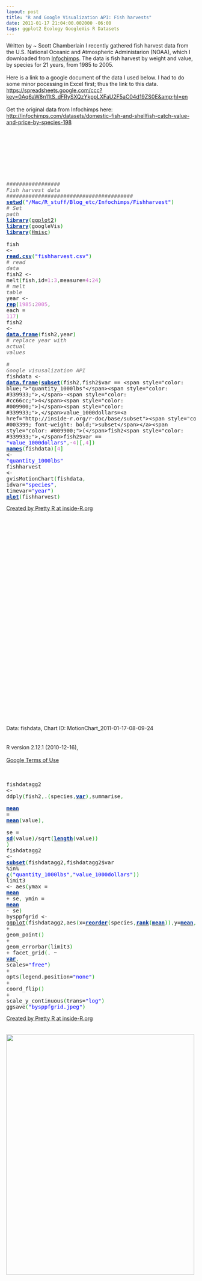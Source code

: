 ```yaml
--- 
layout: post
title: "R and Google Visualization API: Fish harvests"
date: 2011-01-17 21:04:00.002000 -06:00
tags: ggplot2 Ecology GoogleVis R Datasets
---
```


Written by ~ Scott Chamberlain
I recently gathered fish harvest data from the U.S. National Oceanic and Atmospheric Administarion (NOAA), which I downloaded from <a href="http://infochimps.com/">Infochimps</a>. The data is fish harvest by weight and value, by species for 21 years, from 1985 to 2005.<br /><br />Here is a link to a google document of the data I used below. I had to do some minor pocessing in Excel first; thus the link to this data.<br />https://spreadsheets.google.com/ccc?key=0Aq6aW8n11tS_dFRySXQzYkppLXFaU2F5aC04d19ZS0E&amp;hl=en<br /><br />Get the original data from Infochimps here:<br />http://infochimps.com/datasets/domestic-fish-and-shellfish-catch-value-and-price-by-species-198<br /><div style="overflow: auto;"><div class="geshifilter"><pre class="r geshifilter-R" style="font-family: monospace;"><span class="Apple-style-span" style="color: #666666;"><i><br /></i></span></pre><pre class="r geshifilter-R" style="font-family: monospace;"><span class="Apple-style-span" style="color: #666666;"><i><br /></i></span></pre><pre class="r geshifilter-R" style="font-family: monospace;"><span class="Apple-style-span" style="color: #666666;"><i><br /></i></span></pre><pre class="r geshifilter-R" style="font-family: monospace;"><span style="color: #666666; font-style: italic;"><br /></span></pre><pre class="r geshifilter-R" style="font-family: monospace;"><span style="color: #666666; font-style: italic;">################# Fish harvest data ########################################</span><br /><a href="http://inside-r.org/r-doc/base/setwd"><span style="color: #003399; font-weight: bold;">setwd</span></a><span style="color: #009900;">(</span><span style="color: blue;">"/Mac/R_stuff/Blog_etc/Infochimps/Fishharvest"</span><span style="color: #009900;">)</span> <span style="color: #666666; font-style: italic;"># Set path</span><br /><a href="http://inside-r.org/r-doc/base/library"><span style="color: #003399; font-weight: bold;">library</span></a><span style="color: #009900;">(</span><a href="http://www.blogger.com/packages/ggplot2">ggplot2</a><span style="color: #009900;">)</span><br /><a href="http://inside-r.org/r-doc/base/library"><span style="color: #003399; font-weight: bold;">library</span></a><span style="color: #009900;">(</span>googleVis<span style="color: #009900;">)</span><br /><a href="http://inside-r.org/r-doc/base/library"><span style="color: #003399; font-weight: bold;">library</span></a><span style="color: #009900;">(</span><a href="http://www.blogger.com/packages/Hmisc">Hmisc</a><span style="color: #009900;">)</span><br />&nbsp;<br />fish &lt;- <a href="http://inside-r.org/r-doc/utils/read.csv"><span style="color: #003399; font-weight: bold;">read.csv</span></a><span style="color: #009900;">(</span><span style="color: blue;">"fishharvest.csv"</span><span style="color: #009900;">)</span> <span style="color: #666666; font-style: italic;"># read data</span><br />fish2 &lt;- melt<span style="color: #009900;">(</span>fish<span style="color: #339933;">,</span>id=<span style="color: #cc66cc;">1</span>:<span style="color: #cc66cc;">3</span><span style="color: #339933;">,</span>measure=<span style="color: #cc66cc;">4</span>:<span style="color: #cc66cc;">24</span><span style="color: #009900;">)</span> <span style="color: #666666; font-style: italic;"># melt table</span><br />year &lt;- <a href="http://inside-r.org/r-doc/base/rep"><span style="color: #003399; font-weight: bold;">rep</span></a><span style="color: #009900;">(</span><span style="color: #cc66cc;">1985</span>:<span style="color: #cc66cc;">2005</span><span style="color: #339933;">,</span> each = <span style="color: #cc66cc;">117</span><span style="color: #009900;">)</span><br />fish2 &lt;- <a href="http://inside-r.org/r-doc/base/data.frame"><span style="color: #003399; font-weight: bold;">data.frame</span></a><span style="color: #009900;">(</span>fish2<span style="color: #339933;">,</span>year<span style="color: #009900;">)</span> <span style="color: #666666; font-style: italic;"># replace year with actual values</span><br />&nbsp;<br /><span style="color: #666666; font-style: italic;"># Google visusalization API</span><br />fishdata &lt;- <a href="http://inside-r.org/r-doc/base/data.frame"><span style="color: #003399; font-weight: bold;">data.frame</span></a><span style="color: #009900;">(</span><a href="http://inside-r.org/r-doc/base/subset"><span style="color: #003399; font-weight: bold;">subset</span></a><span style="color: #009900;">(</span>fish2<span style="color: #339933;">,</span>fish2$var == <span style="color: blue;">"quantity_1000lbs"</span><span style="color: #339933;">,</span>-<span style="color: #cc66cc;">4</span><span style="color: #009900;">)</span><span style="color: #339933;">,</span>value_1000dollars=<a href="http://inside-r.org/r-doc/base/subset"><span style="color: #003399; font-weight: bold;">subset</span></a><span style="color: #009900;">(</span>fish2<span style="color: #339933;">,</span>fish2$var == <span style="color: blue;">"value_1000dollars"</span><span style="color: #339933;">,</span>-<span style="color: #cc66cc;">4</span><span style="color: #009900;">)</span><span style="color: #009900;">[</span><span style="color: #339933;">,</span><span style="color: #cc66cc;">4</span><span style="color: #009900;">]</span><span style="color: #009900;">)</span><br /><a href="http://inside-r.org/r-doc/base/names"><span style="color: #003399; font-weight: bold;">names</span></a><span style="color: #009900;">(</span>fishdata<span style="color: #009900;">)</span><span style="color: #009900;">[</span><span style="color: #cc66cc;">4</span><span style="color: #009900;">]</span> &lt;- <span style="color: blue;">"quantity_1000lbs"</span><br />fishharvest &lt;- gvisMotionChart<span style="color: #009900;">(</span>fishdata<span style="color: #339933;">,</span> idvar=<span style="color: blue;">"species"</span><span style="color: #339933;">,</span> timevar=<span style="color: blue;">"year"</span><span style="color: #009900;">)</span><br /><a href="http://inside-r.org/r-doc/graphics/plot"><span style="color: #003399; font-weight: bold;">plot</span></a><span style="color: #009900;">(</span>fishharvest<span style="color: #009900;">)</span></pre></div></div><a href="http://www.inside-r.org/pretty-r" title="Created by Pretty R at inside-R.org">Created by Pretty R at inside-R.org</a><br /><br /><br /><script src="http://www.google.com/jsapi" type="text/javascript"></script><br /><script type="text/javascript">google.load("visualization", "1", { packages:["motionchart"] });google.setOnLoadCallback(drawChart);function drawChart() {var data = new google.visualization.DataTable();var datajson = [ [ "Anchovies",1985,"fish","quantity_1000lbs", 14566,  2704 ],[ "Bluefish",1985,"fish","quantity_1000lbs", 13743,  2363 ],[ "Butterfish",1985,"fish","quantity_1000lbs", 10338,  3537 ],[ "Cod, Atlantic",1985,"fish","quantity_1000lbs", 82823, 35140 ],[ "Cod, Pacific",1985,"fish","quantity_1000lbs",1.2028e+05, 18556 ],[ "Croaker",1985,"fish","quantity_1000lbs", 11088,  3658 ],[ "Flounders",1985,"fish","quantity_1000lbs",1.9572e+05,1.2912e+05 ],[ "Haddock",1985,"fish","quantity_1000lbs", 14416, 13545 ],[ "Halibut",1985,"fish","quantity_1000lbs", 61032, 38376 ],[ "Herring, sea; Atlantic ",1985,"fish","quantity_1000lbs", 57133,  2968 ],[ "Herring, sea; Pacific",1985,"fish","quantity_1000lbs",1.4207e+05, 47025 ],[ "Jack mackerel",1985,"fish","quantity_1000lbs", 20852,  1770 ],[ "Mackerel, Chub",1985,"fish","quantity_1000lbs", 75453,  6324 ],[ "Menhaden",1985,"fish","quantity_1000lbs",2.7394e+06,1.0068e+05 ],[ "Mullet",1985,"fish","quantity_1000lbs", 21205,  5720 ],[ "Ocean perch, Atlantic",1985,"fish","quantity_1000lbs",  9666,  3179 ],[ "Ocean perch, Pacific",1985,"fish","quantity_1000lbs",  9034,  1757 ],[ "Pollock, Atlantic",1985,"fish","quantity_1000lbs", 43477,  6978 ],[ "Pollock, Alaska",1985,"fish","quantity_1000lbs", 92833,  5409 ],[ "Rockfish",1985,"fish","quantity_1000lbs", 82109, 23107 ],[ "Sablefish",1985,"fish","quantity_1000lbs", 63380, 28692 ],[ "Salmon",1985,"fish","quantity_1000lbs",7.2695e+05,4.398e+05 ],[ "Scup or porgy",1985,"fish","quantity_1000lbs", 15996,  9338 ],[ "Sea trout, gray",1985,"fish","quantity_1000lbs", 16400,  7330 ],[ "Shark, Dogfish",1985,"fish","quantity_1000lbs", 11563,   842 ],[ "Snapper, red",1985,"fish","quantity_1000lbs",  5181, 10661 ],[ "Swordfish",1985,"fish","quantity_1000lbs", 12258, 33191 ],[ "Tuna",1985,"fish","quantity_1000lbs", 83054, 52515 ],[ "Whiting (Atlantic, silver)",1985,"fish","quantity_1000lbs", 44545,  8274 ],[ "Whiting (Pacific, hake)",1985,"fish","quantity_1000lbs", 16316,   792 ],[ "Clams",1985,"shellfish","quantity_1000lbs",1.5055e+05,1.2835e+05 ],[ "Crabs",1985,"shellfish","quantity_1000lbs",3.3763e+05,2.0304e+05 ],[ "Lobsters: American",1985,"shellfish","quantity_1000lbs", 46152,1.149e+05 ],[ "Oysters",1985,"shellfish","quantity_1000lbs", 44173, 70053 ],[ "Scallops, Calico",1985,"shellfish","quantity_1000lbs", 12513,  1281 ],[ "Scallops, sea",1985,"shellfish","quantity_1000lbs", 15829, 74562 ],[ "Shrimp",1985,"shellfish","quantity_1000lbs",3.3369e+05,4.7285e+05 ],[ "Squid, Atlantic",1985,"shellfish","quantity_1000lbs",  7157,  7256 ],[ "Squid, Pacific",1985,"shellfish","quantity_1000lbs", 22276,  4047 ],[ "Anchovies",1986,"fish","quantity_1000lbs", 13436,  2523 ],[ "Bluefish",1986,"fish","quantity_1000lbs", 13968,  2413 ],[ "Butterfish",1986,"fish","quantity_1000lbs",  9880,  6576 ],[ "Cod, Atlantic",1986,"fish","quantity_1000lbs", 61134, 36142 ],[ "Cod, Pacific",1986,"fish","quantity_1000lbs",1.0444e+05, 11337 ],[ "Croaker",1986,"fish","quantity_1000lbs", 12382,  3883 ],[ "Flounders",1986,"fish","quantity_1000lbs",1.6905e+05,1.2459e+05 ],[ "Haddock",1986,"fish","quantity_1000lbs", 10968, 10911 ],[ "Halibut",1986,"fish","quantity_1000lbs", 77691, 82925 ],[ "Herring, sea; Atlantic ",1986,"fish","quantity_1000lbs", 79381,  4314 ],[ "Herring, sea; Pacific",1986,"fish","quantity_1000lbs",1.3076e+05, 44598 ],[ "Jack mackerel",1986,"fish","quantity_1000lbs", 23672,  1775 ],[ "Mackerel, Chub",1986,"fish","quantity_1000lbs", 85444,  6408 ],[ "Menhaden",1986,"fish","quantity_1000lbs",2.3914e+06, 93762 ],[ "Mullet",1986,"fish","quantity_1000lbs", 21646,  6043 ],[ "Ocean perch, Atlantic",1986,"fish","quantity_1000lbs",  6576,  3160 ],[ "Ocean perch, Pacific",1986,"fish","quantity_1000lbs", 15585,  3116 ],[ "Pollock, Atlantic",1986,"fish","quantity_1000lbs", 54469, 14044 ],[ "Pollock, Alaska",1986,"fish","quantity_1000lbs",1.3042e+05,  7167 ],[ "Rockfish",1986,"fish","quantity_1000lbs", 92029, 28265 ],[ "Sablefish",1986,"fish","quantity_1000lbs", 84868, 45879 ],[ "Salmon",1986,"fish","quantity_1000lbs",6.5852e+05,4.9394e+05 ],[ "Scup or porgy",1986,"fish","quantity_1000lbs", 16181,  9476 ],[ "Sea trout, gray",1986,"fish","quantity_1000lbs", 20602,  7086 ],[ "Shark, Dogfish",1986,"fish","quantity_1000lbs", 11114,   964 ],[ "Snapper, red",1986,"fish","quantity_1000lbs",  4489,  9820 ],[ "Swordfish",1986,"fish","quantity_1000lbs",  9671, 30508 ],[ "Tuna",1986,"fish","quantity_1000lbs", 87811, 54575 ],[ "Whiting (Atlantic, silver)",1986,"fish","quantity_1000lbs", 39924,  8312 ],[ "Whiting (Pacific, hake)",1986,"fish","quantity_1000lbs", 25615,  1182 ],[ "Clams",1986,"shellfish","quantity_1000lbs",1.4539e+05,1.3491e+05 ],[ "Crabs",1986,"shellfish","quantity_1000lbs",3.5566e+05,2.7014e+05 ],[ "Lobsters: American",1986,"shellfish","quantity_1000lbs", 46053,1.2056e+05 ],[ "Oysters",1986,"shellfish","quantity_1000lbs", 40544, 78068 ],[ "Scallops, Calico",1986,"shellfish","quantity_1000lbs",  1616,  3087 ],[ "Scallops, sea",1986,"shellfish","quantity_1000lbs", 19992, 97415 ],[ "Shrimp",1986,"shellfish","quantity_1000lbs",4.0018e+05,6.6274e+05 ],[ "Squid, Atlantic",1986,"shellfish","quantity_1000lbs", 33145, 10279 ],[ "Squid, Pacific",1986,"shellfish","quantity_1000lbs", 42262,  4368 ],[ "Anchovies",1987,"fish","quantity_1000lbs", 12857,  2706 ],[ "Bluefish",1987,"fish","quantity_1000lbs", 15226,  3254 ],[ "Butterfish",1987,"fish","quantity_1000lbs", 10315,  6496 ],[ "Cod, Atlantic",1987,"fish","quantity_1000lbs", 59100, 44179 ],[ "Cod, Pacific",1987,"fish","quantity_1000lbs",1.7061e+05, 31443 ],[ "Croaker",1987,"fish","quantity_1000lbs", 11044,  4396 ],[ "Flounders",1987,"fish","quantity_1000lbs",1.9971e+05,1.4508e+05 ],[ "Haddock",1987,"fish","quantity_1000lbs",  6673,  8522 ],[ "Halibut",1987,"fish","quantity_1000lbs", 76107, 88254 ],[ "Herring, sea; Atlantic ",1987,"fish","quantity_1000lbs", 84536,  4368 ],[ "Herring, sea; Pacific",1987,"fish","quantity_1000lbs",1.226e+05, 47916 ],[ "Jack mackerel",1987,"fish","quantity_1000lbs", 26671,  1831 ],[ "Mackerel, Chub",1987,"fish","quantity_1000lbs", 93755,  6433 ],[ "Menhaden",1987,"fish","quantity_1000lbs",2.7123e+06,1.0442e+05 ],[ "Mullet",1987,"fish","quantity_1000lbs", 30125,  8224 ],[ "Ocean perch, Atlantic",1987,"fish","quantity_1000lbs",  4202,  2709 ],[ "Ocean perch, Pacific",1987,"fish","quantity_1000lbs", 19982,  4478 ],[ "Pollock, Atlantic",1987,"fish","quantity_1000lbs", 45645, 17916 ],[ "Pollock, Alaska",1987,"fish","quantity_1000lbs",5.5205e+05, 45849 ],[ "Rockfish",1987,"fish","quantity_1000lbs",1.1788e+05, 38153 ],[ "Sablefish",1987,"fish","quantity_1000lbs",1.027e+05, 58107 ],[ "Salmon",1987,"fish","quantity_1000lbs",5.6202e+05,5.9638e+05 ],[ "Scup or porgy",1987,"fish","quantity_1000lbs", 14295,  9810 ],[ "Sea trout, gray",1987,"fish","quantity_1000lbs", 17927,  7499 ],[ "Shark, Dogfish",1987,"fish","quantity_1000lbs", 14167,  1573 ],[ "Snapper, red",1987,"fish","quantity_1000lbs",  3732,  8661 ],[ "Swordfish",1987,"fish","quantity_1000lbs",  9761, 34974 ],[ "Tuna",1987,"fish","quantity_1000lbs",1.0006e+05, 95803 ],[ "Whiting (Atlantic, silver)",1987,"fish","quantity_1000lbs", 34673, 11584 ],[ "Whiting (Pacific, hake)",1987,"fish","quantity_1000lbs", 38783,  1900 ],[ "Clams",1987,"shellfish","quantity_1000lbs",1.3436e+05,1.3286e+05 ],[ "Crabs",1987,"shellfish","quantity_1000lbs",3.8637e+05,3.2188e+05 ],[ "Lobsters: American",1987,"shellfish","quantity_1000lbs", 45558,1.3355e+05 ],[ "Oysters",1987,"shellfish","quantity_1000lbs", 39807, 92423 ],[ "Scallops, Calico",1987,"shellfish","quantity_1000lbs",  8155,  8889 ],[ "Scallops, sea",1987,"shellfish","quantity_1000lbs", 32038,1.3226e+05 ],[ "Shrimp",1987,"shellfish","quantity_1000lbs",3.6314e+05,5.7808e+05 ],[ "Squid, Atlantic",1987,"shellfish","quantity_1000lbs", 38883, 12493 ],[ "Squid, Pacific",1987,"shellfish","quantity_1000lbs", 43166,  4300 ],[ "Anchovies",1988,"fish","quantity_1000lbs", 12425,  2615 ],[ "Bluefish",1988,"fish","quantity_1000lbs", 16853,  3012 ],[ "Butterfish",1988,"fish","quantity_1000lbs",  5441,  3407 ],[ "Cod, Atlantic",1988,"fish","quantity_1000lbs", 76073, 42941 ],[ "Cod, Pacific",1988,"fish","quantity_1000lbs",2.6720e+05, 38429 ],[ "Croaker",1988,"fish","quantity_1000lbs", 10604,  4596 ],[ "Flounders",1988,"fish","quantity_1000lbs",2.2862e+05,1.4014e+05 ],[ "Haddock",1988,"fish","quantity_1000lbs",  6429,  7030 ],[ "Halibut",1988,"fish","quantity_1000lbs", 81608, 72718 ],[ "Herring, sea; Atlantic ",1988,"fish","quantity_1000lbs", 90397,  5229 ],[ "Herring, sea; Pacific",1988,"fish","quantity_1000lbs",1.3143e+05, 57431 ],[ "Jack mackerel",1988,"fish","quantity_1000lbs", 22546,  1685 ],[ "Mackerel, Chub",1988,"fish","quantity_1000lbs",1.0034e+05,  7498 ],[ "Menhaden",1988,"fish","quantity_1000lbs",2.0861e+06,1.057e+05 ],[ "Mullet",1988,"fish","quantity_1000lbs", 32642, 11218 ],[ "Ocean perch, Atlantic",1988,"fish","quantity_1000lbs",  2350,  1467 ],[ "Ocean perch, Pacific",1988,"fish","quantity_1000lbs", 11919,  2546 ],[ "Pollock, Atlantic",1988,"fish","quantity_1000lbs", 33052, 11071 ],[ "Pollock, Alaska",1988,"fish","quantity_1000lbs",1.2573e+06, 95252 ],[ "Rockfish",1988,"fish","quantity_1000lbs",1.2403e+05, 38663 ],[ "Sablefish",1988,"fish","quantity_1000lbs",1.0751e+05, 91779 ],[ "Salmon",1988,"fish","quantity_1000lbs",6.0615e+05,9.1067e+05 ],[ "Scup or porgy",1988,"fish","quantity_1000lbs", 14358,  9572 ],[ "Sea trout, gray",1988,"fish","quantity_1000lbs", 20533,  7948 ],[ "Shark, Dogfish",1988,"fish","quantity_1000lbs", 10070,   975 ],[ "Snapper, red",1988,"fish","quantity_1000lbs",  4154,  9496 ],[ "Swordfish",1988,"fish","quantity_1000lbs", 12818, 42703 ],[ "Tuna",1988,"fish","quantity_1000lbs",1.1135e+05,1.2099e+05 ],[ "Whiting (Atlantic, silver)",1988,"fish","quantity_1000lbs", 35569,  8621 ],[ "Whiting (Pacific, hake)",1988,"fish","quantity_1000lbs", 15740,  1160 ],[ "Clams",1988,"shellfish","quantity_1000lbs",1.3174e+05,1.3478e+05 ],[ "Crabs",1988,"shellfish","quantity_1000lbs",4.5563e+05,3.8356e+05 ],[ "Lobsters: American",1988,"shellfish","quantity_1000lbs", 48643,1.4524e+05 ],[ "Oysters",1988,"shellfish","quantity_1000lbs", 31892, 78498 ],[ "Scallops, Calico",1988,"shellfish","quantity_1000lbs", 11868, 12462 ],[ "Scallops, sea",1988,"shellfish","quantity_1000lbs", 30557,1.2824e+05 ],[ "Shrimp",1988,"shellfish","quantity_1000lbs",3.3087e+05,5.0603e+05 ],[ "Squid, Atlantic",1988,"shellfish","quantity_1000lbs", 46739, 16220 ],[ "Squid, Pacific",1988,"shellfish","quantity_1000lbs", 80426,  7689 ],[ "Anchovies",1989,"fish","quantity_1000lbs", 13389,  2696 ],[ "Bluefish",1989,"fish","quantity_1000lbs", 10429,  2245 ],[ "Butterfish",1989,"fish","quantity_1000lbs",  7051,  4108 ],[ "Cod, Atlantic",1989,"fish","quantity_1000lbs", 78423, 47772 ],[ "Cod, Pacific",1989,"fish","quantity_1000lbs",3.7214e+05, 55375 ],[ "Croaker",1989,"fish","quantity_1000lbs",  8287,  4114 ],[ "Flounders",1989,"fish","quantity_1000lbs",2.0249e+05,1.1983e+05 ],[ "Haddock",1989,"fish","quantity_1000lbs",  3808,  4538 ],[ "Halibut",1989,"fish","quantity_1000lbs", 75168, 85145 ],[ "Herring, sea; Atlantic ",1989,"fish","quantity_1000lbs", 89657,  5041 ],[ "Herring, sea; Pacific",1989,"fish","quantity_1000lbs",1.1935e+05, 24391 ],[ "Jack mackerel",1989,"fish","quantity_1000lbs", 28422,  1927 ],[ "Mackerel, Chub",1989,"fish","quantity_1000lbs", 88667,  6023 ],[ "Menhaden",1989,"fish","quantity_1000lbs",1.9887e+06, 84462 ],[ "Mullet",1989,"fish","quantity_1000lbs", 31594, 15023 ],[ "Ocean perch, Atlantic",1989,"fish","quantity_1000lbs",  1392,   919 ],[ "Ocean perch, Pacific",1989,"fish","quantity_1000lbs", 22332,  4646 ],[ "Pollock, Atlantic",1989,"fish","quantity_1000lbs", 23249,  9922 ],[ "Pollock, Alaska",1989,"fish","quantity_1000lbs",2.362e+06,1.8692e+05 ],[ "Rockfish",1989,"fish","quantity_1000lbs",1.3362e+05, 42338 ],[ "Sablefish",1989,"fish","quantity_1000lbs", 97590, 73272 ],[ "Salmon",1989,"fish","quantity_1000lbs",7.8587e+05,5.9123e+05 ],[ "Scup or porgy",1989,"fish","quantity_1000lbs",  9582,  7720 ],[ "Sea trout, gray",1989,"fish","quantity_1000lbs", 14187,  7160 ],[ "Shark, Dogfish",1989,"fish","quantity_1000lbs", 12804,  1602 ],[ "Snapper, red",1989,"fish","quantity_1000lbs",  3959, 10329 ],[ "Swordfish",1989,"fish","quantity_1000lbs", 11768, 38321 ],[ "Tuna",1989,"fish","quantity_1000lbs", 89413,1.0354e+05 ],[ "Whiting (Atlantic, silver)",1989,"fish","quantity_1000lbs", 39353,  9403 ],[ "Whiting (Pacific, hake)",1989,"fish","quantity_1000lbs", 16564,  1094 ],[ "Clams",1989,"shellfish","quantity_1000lbs",1.3817e+05,1.3494e+05 ],[ "Crabs",1989,"shellfish","quantity_1000lbs",4.5838e+05,4.144e+05 ],[ "Lobsters: American",1989,"shellfish","quantity_1000lbs", 52926,1.4912e+05 ],[ "Oysters",1989,"shellfish","quantity_1000lbs", 29926, 83585 ],[ "Scallops, Calico",1989,"shellfish","quantity_1000lbs",  6580,  5928 ],[ "Scallops, sea",1989,"shellfish","quantity_1000lbs", 33757,1.3259e+05 ],[ "Shrimp",1989,"shellfish","quantity_1000lbs",3.5151e+05,4.6757e+05 ],[ "Squid, Atlantic",1989,"shellfish","quantity_1000lbs", 66829, 25592 ],[ "Squid, Pacific",1989,"shellfish","quantity_1000lbs", 60509,  5509 ],[ "Anchovies",1990,"fish","quantity_1000lbs", 13189,  2723 ],[ "Bluefish",1990,"fish","quantity_1000lbs", 13802,  3239 ],[ "Butterfish",1990,"fish","quantity_1000lbs",  6532,  3334 ],[ "Cod, Atlantic",1990,"fish","quantity_1000lbs", 95881, 61329 ],[ "Cod, Pacific",1990,"fish","quantity_1000lbs",5.264e+05, 91384 ],[ "Croaker",1990,"fish","quantity_1000lbs",  6720,  3390 ],[ "Flounders",1990,"fish","quantity_1000lbs",2.5452e+05,1.1292e+05 ],[ "Haddock",1990,"fish","quantity_1000lbs",  5440,  5967 ],[ "Halibut",1990,"fish","quantity_1000lbs", 70454, 96700 ],[ "Herring, sea; Atlantic ",1990,"fish","quantity_1000lbs",1.131e+05,  5746 ],[ "Herring, sea; Pacific",1990,"fish","quantity_1000lbs",1.0812e+05, 32178 ],[ "Jack mackerel",1990,"fish","quantity_1000lbs",  8959,   535 ],[ "Mackerel, Chub",1990,"fish","quantity_1000lbs", 83721,  5081 ],[ "Menhaden",1990,"fish","quantity_1000lbs",1.9622e+06, 93896 ],[ "Mullet",1990,"fish","quantity_1000lbs", 28554, 12738 ],[ "Ocean perch, Atlantic",1990,"fish","quantity_1000lbs",  1322,   703 ],[ "Ocean perch, Pacific",1990,"fish","quantity_1000lbs", 60972,  8494 ],[ "Pollock, Atlantic",1990,"fish","quantity_1000lbs", 21042, 10516 ],[ "Pollock, Alaska",1990,"fish","quantity_1000lbs",3.108e+06,2.6834e+05 ],[ "Rockfish",1990,"fish","quantity_1000lbs",1.3154e+05, 38504 ],[ "Sablefish",1990,"fish","quantity_1000lbs", 89802, 58865 ],[ "Salmon",1990,"fish","quantity_1000lbs",7.3315e+05,6.1237e+05 ],[ "Scup or porgy",1990,"fish","quantity_1000lbs", 11452,  8677 ],[ "Sea trout, gray",1990,"fish","quantity_1000lbs",  9880,  5777 ],[ "Shark, Dogfish",1990,"fish","quantity_1000lbs", 35793,  3801 ],[ "Snapper, red",1990,"fish","quantity_1000lbs",  3101,  8411 ],[ "Swordfish",1990,"fish","quantity_1000lbs", 13797, 40851 ],[ "Tuna",1990,"fish","quantity_1000lbs", 62393,1.0504e+05 ],[ "Whiting (Atlantic, silver)",1990,"fish","quantity_1000lbs", 44500, 11281 ],[ "Whiting (Pacific, hake)",1990,"fish","quantity_1000lbs", 21232,  1229 ],[ "Clams",1990,"shellfish","quantity_1000lbs",1.392e+05,1.3019e+05 ],[ "Crabs",1990,"shellfish","quantity_1000lbs",4.9942e+05,4.8384e+05 ],[ "Lobsters: American",1990,"shellfish","quantity_1000lbs", 61017,1.5468e+05 ],[ "Oysters",1990,"shellfish","quantity_1000lbs", 29193, 93718 ],[ "Scallops, Calico",1990,"shellfish","quantity_1000lbs",null,null ],[ "Scallops, sea",1990,"shellfish","quantity_1000lbs", 39917,1.537e+05 ],[ "Shrimp",1990,"shellfish","quantity_1000lbs",3.4649e+05,4.9143e+05 ],[ "Squid, Atlantic",1990,"shellfish","quantity_1000lbs", 59809, 21178 ],[ "Squid, Pacific",1990,"shellfish","quantity_1000lbs", 36082,  2636 ],[ "Anchovies",1991,"fish","quantity_1000lbs", 19245,  6813 ],[ "Bluefish",1991,"fish","quantity_1000lbs", 13232,  2731 ],[ "Butterfish",1991,"fish","quantity_1000lbs",  6181,  3171 ],[ "Cod, Atlantic",1991,"fish","quantity_1000lbs", 92636, 74093 ],[ "Cod, Pacific",1991,"fish","quantity_1000lbs",5.5372e+05,1.2293e+05 ],[ "Croaker",1991,"fish","quantity_1000lbs",  4761,  2146 ],[ "Flounders",1991,"fish","quantity_1000lbs",4.0496e+05,1.4479e+05 ],[ "Haddock",1991,"fish","quantity_1000lbs",  4053,  4581 ],[ "Halibut",1991,"fish","quantity_1000lbs", 66339, 99532 ],[ "Herring, sea; Atlantic ",1991,"fish","quantity_1000lbs",1.0707e+05,  6339 ],[ "Herring, sea; Pacific",1991,"fish","quantity_1000lbs",1.2314e+05, 30832 ],[ "Jack mackerel",1991,"fish","quantity_1000lbs",  3618, 24433 ],[ "Mackerel, Chub",1991,"fish","quantity_1000lbs", 63336,  4872 ],[ "Menhaden",1991,"fish","quantity_1000lbs",1.9771e+06, 77694 ],[ "Mullet",1991,"fish","quantity_1000lbs", 12717, 10569 ],[ "Ocean perch, Atlantic",1991,"fish","quantity_1000lbs",  1176,   543 ],[ "Ocean perch, Pacific",1991,"fish","quantity_1000lbs", 29994,  6445 ],[ "Pollock, Atlantic",1991,"fish","quantity_1000lbs", 17344,  9901 ],[ "Pollock, Alaska",1991,"fish","quantity_1000lbs",2.8553e+06,2.4155e+05 ],[ "Rockfish",1991,"fish","quantity_1000lbs", 97466,1.0993e+05 ],[ "Sablefish",1991,"fish","quantity_1000lbs", 83610, 78166 ],[ "Salmon",1991,"fish","quantity_1000lbs",7.8328e+05,3.5972e+05 ],[ "Scup or porgy",1991,"fish","quantity_1000lbs", 16145,  9127 ],[ "Sea trout, gray",1991,"fish","quantity_1000lbs",  8668,  4854 ],[ "Shark, Dogfish",1991,"fish","quantity_1000lbs", 34376,  3444 ],[ "Snapper, red",1991,"fish","quantity_1000lbs",  2358,  5681 ],[ "Swordfish",1991,"fish","quantity_1000lbs", 17963, 50155 ],[ "Tuna",1991,"fish","quantity_1000lbs", 35695, 75053 ],[ "Whiting (Atlantic, silver)",1991,"fish","quantity_1000lbs", 36533, 11219 ],[ "Whiting (Pacific, hake)",1991,"fish","quantity_1000lbs", 55964,  3692 ],[ "Clams",1991,"shellfish","quantity_1000lbs",1.3424e+05,1.2527e+05 ],[ "Crabs",1991,"shellfish","quantity_1000lbs",6.4999e+05,4.1484e+05 ],[ "Lobsters: American",1991,"shellfish","quantity_1000lbs", 63337,1.6503e+05 ],[ "Oysters",1991,"shellfish","quantity_1000lbs", 31859, 97996 ],[ "Scallops, Calico",1991,"shellfish","quantity_1000lbs",null,   858 ],[ "Scallops, sea",1991,"shellfish","quantity_1000lbs", 39302,1.5893e+05 ],[ "Shrimp",1991,"shellfish","quantity_1000lbs",3.2009e+05,5.1285e+05 ],[ "Squid, Atlantic",1991,"shellfish","quantity_1000lbs", 70929, 30346 ],[ "Squid, Pacific",1991,"shellfish","quantity_1000lbs", 68640,  5288 ],[ "Anchovies",1992,"fish","quantity_1000lbs", 13679,  5228 ],[ "Bluefish",1992,"fish","quantity_1000lbs", 11595,  2694 ],[ "Butterfish",1992,"fish","quantity_1000lbs",  7608,  3701 ],[ "Cod, Atlantic",1992,"fish","quantity_1000lbs", 61283, 52013 ],[ "Cod, Pacific",1992,"fish","quantity_1000lbs",5.5053e+05,1.3248e+05 ],[ "Croaker",1992,"fish","quantity_1000lbs",  5077,  1893 ],[ "Flounders",1992,"fish","quantity_1000lbs",6.4583e+05,1.4351e+05 ],[ "Haddock",1992,"fish","quantity_1000lbs",  5111,  5582 ],[ "Halibut",1992,"fish","quantity_1000lbs", 68579, 53773 ],[ "Herring, sea; Atlantic ",1992,"fish","quantity_1000lbs",1.2299e+05,  6821 ],[ "Herring, sea; Pacific",1992,"fish","quantity_1000lbs",1.5905e+05, 35907 ],[ "Jack mackerel",1992,"fish","quantity_1000lbs",  2624,   245 ],[ "Mackerel, Chub",1992,"fish","quantity_1000lbs", 41879,  4118 ],[ "Menhaden",1992,"fish","quantity_1000lbs",1.6443e+06, 82973 ],[ "Mullet",1992,"fish","quantity_1000lbs", 22479,  9730 ],[ "Ocean perch, Atlantic",1992,"fish","quantity_1000lbs",  1867,   790 ],[ "Ocean perch, Pacific",1992,"fish","quantity_1000lbs", 45484, 13561 ],[ "Pollock, Atlantic",1992,"fish","quantity_1000lbs", 15843, 10543 ],[ "Pollock, Alaska",1992,"fish","quantity_1000lbs",2.9521e+06,3.2474e+05 ],[ "Rockfish",1992,"fish","quantity_1000lbs",1.2507e+05, 47280 ],[ "Sablefish",1992,"fish","quantity_1000lbs", 75451, 79634 ],[ "Salmon",1992,"fish","quantity_1000lbs",7.1583e+05,5.8285e+05 ],[ "Scup or porgy",1992,"fish","quantity_1000lbs", 14014,  8669 ],[ "Sea trout, gray",1992,"fish","quantity_1000lbs",  7467,  4479 ],[ "Shark, Dogfish",1992,"fish","quantity_1000lbs", 42327,  4675 ],[ "Snapper, red",1992,"fish","quantity_1000lbs",  3471,  7354 ],[ "Swordfish",1992,"fish","quantity_1000lbs", 19713, 60320 ],[ "Tuna",1992,"fish","quantity_1000lbs", 56803, 90822 ],[ "Whiting (Atlantic, silver)",1992,"fish","quantity_1000lbs", 35893, 10990 ],[ "Whiting (Pacific, hake)",1992,"fish","quantity_1000lbs",1.2375e+05,  5866 ],[ "Clams",1992,"shellfish","quantity_1000lbs",1.4245e+05,1.2733e+05 ],[ "Crabs",1992,"shellfish","quantity_1000lbs",6.2432e+05,4.7132e+05 ],[ "Lobsters: American",1992,"shellfish","quantity_1000lbs", 55841,1.6095e+05 ],[ "Oysters",1992,"shellfish","quantity_1000lbs", 36156,1.1454e+05 ],[ "Scallops, Calico",1992,"shellfish","quantity_1000lbs",null,null ],[ "Scallops, sea",1992,"shellfish","quantity_1000lbs", 33528,1.6223e+05 ],[ "Shrimp",1992,"shellfish","quantity_1000lbs",3.3776e+05,4.7995e+05 ],[ "Squid, Atlantic",1992,"shellfish","quantity_1000lbs", 81944, 33925 ],[ "Squid, Pacific",1992,"shellfish","quantity_1000lbs", 30436,  2698 ],[ "Anchovies",1993,"fish","quantity_1000lbs",  9786,  4518 ],[ "Bluefish",1993,"fish","quantity_1000lbs", 10575,  2970 ],[ "Butterfish",1993,"fish","quantity_1000lbs", 10470,  7039 ],[ "Cod, Atlantic",1993,"fish","quantity_1000lbs", 50503, 44956 ],[ "Cod, Pacific",1993,"fish","quantity_1000lbs",4.828e+05,1.1617e+05 ],[ "Croaker",1993,"fish","quantity_1000lbs",  9377,  3758 ],[ "Flounders",1993,"fish","quantity_1000lbs",5.9918e+05,1.356e+05 ],[ "Haddock",1993,"fish","quantity_1000lbs",  1938,  2672 ],[ "Halibut",1993,"fish","quantity_1000lbs", 63053, 62391 ],[ "Herring, sea; Atlantic ",1993,"fish","quantity_1000lbs",1.0964e+05,  6511 ],[ "Herring, sea; Pacific",1993,"fish","quantity_1000lbs",1.0657e+05, 18711 ],[ "Jack mackerel",1993,"fish","quantity_1000lbs",  3925,   232 ],[ "Mackerel, Chub",1993,"fish","quantity_1000lbs", 24051,  1359 ],[ "Menhaden",1993,"fish","quantity_1000lbs",1.9833e+06,1.0326e+05 ],[ "Mullet",1993,"fish","quantity_1000lbs", 31568, 12870 ],[ "Ocean perch, Atlantic",1993,"fish","quantity_1000lbs",  1764,   805 ],[ "Ocean perch, Pacific",1993,"fish","quantity_1000lbs", 45522, 13477 ],[ "Pollock, Atlantic",1993,"fish","quantity_1000lbs", 12500,  8370 ],[ "Pollock, Alaska",1993,"fish","quantity_1000lbs",3.258e+06,3.5838e+05 ],[ "Rockfish",1993,"fish","quantity_1000lbs",1.2066e+05, 45696 ],[ "Sablefish",1993,"fish","quantity_1000lbs", 77467, 83861 ],[ "Salmon",1993,"fish","quantity_1000lbs",8.8813e+05,4.2353e+05 ],[ "Scup or porgy",1993,"fish","quantity_1000lbs", 10301,  6439 ],[ "Sea trout, gray",1993,"fish","quantity_1000lbs",  7032,  4216 ],[ "Shark, Dogfish",1993,"fish","quantity_1000lbs", 50164,  6257 ],[ "Snapper, red",1993,"fish","quantity_1000lbs",  3520,  7608 ],[ "Swordfish",1993,"fish","quantity_1000lbs", 21951, 55544 ],[ "Tuna",1993,"fish","quantity_1000lbs", 55392, 91430 ],[ "Whiting (Atlantic, silver)",1993,"fish","quantity_1000lbs", 35735, 12872 ],[ "Whiting (Pacific, hake)",1993,"fish","quantity_1000lbs",3.1018e+05,  9326 ],[ "Clams",1993,"shellfish","quantity_1000lbs",1.4775e+05,1.3803e+05 ],[ "Crabs",1993,"shellfish","quantity_1000lbs",6.0444e+05,5.1049e+05 ],[ "Lobsters: American",1993,"shellfish","quantity_1000lbs", 56513,1.5175e+05 ],[ "Oysters",1993,"shellfish","quantity_1000lbs", 33575, 86698 ],[ "Scallops, Calico",1993,"shellfish","quantity_1000lbs",null,null ],[ "Scallops, sea",1993,"shellfish","quantity_1000lbs", 18116,1.056e+05 ],[ "Shrimp",1993,"shellfish","quantity_1000lbs",2.9289e+05,4.129e+05 ],[ "Squid, Atlantic",1993,"shellfish","quantity_1000lbs", 90809, 38323 ],[ "Squid, Pacific",1993,"shellfish","quantity_1000lbs", 71550,  8079 ],[ "Anchovies",1994,"fish","quantity_1000lbs",  8334,  1890 ],[ "Bluefish",1994,"fish","quantity_1000lbs",  9825,  2937 ],[ "Butterfish",1994,"fish","quantity_1000lbs", 10215,  4857 ],[ "Cod, Atlantic",1994,"fish","quantity_1000lbs", 38653, 36160 ],[ "Cod, Pacific",1994,"fish","quantity_1000lbs",4.6029e+05, 95836 ],[ "Croaker",1994,"fish","quantity_1000lbs", 11460,  4321 ],[ "Flounders",1994,"fish","quantity_1000lbs",4.2686e+05,1.2658e+05 ],[ "Haddock",1994,"fish","quantity_1000lbs",   724,  1033 ],[ "Halibut",1994,"fish","quantity_1000lbs", 57900, 84898 ],[ "Herring, sea; Atlantic ",1994,"fish","quantity_1000lbs",1.01e+05,  5816 ],[ "Herring, sea; Pacific",1994,"fish","quantity_1000lbs",1.1284e+05, 25587 ],[ "Jack mackerel",1994,"fish","quantity_1000lbs",  6387,   366 ],[ "Mackerel, Chub",1994,"fish","quantity_1000lbs", 22148,  1283 ],[ "Menhaden",1994,"fish","quantity_1000lbs",2.3235e+06,1.2836e+05 ],[ "Mullet",1994,"fish","quantity_1000lbs", 30544, 14943 ],[ "Ocean perch, Atlantic",1994,"fish","quantity_1000lbs",   968,   602 ],[ "Ocean perch, Pacific",1994,"fish","quantity_1000lbs", 30865,  4355 ],[ "Pollock, Atlantic",1994,"fish","quantity_1000lbs",  8238,  6730 ],[ "Pollock, Alaska",1994,"fish","quantity_1000lbs",3.1245e+06,3.7593e+05 ],[ "Rockfish",1994,"fish","quantity_1000lbs", 91705, 44062 ],[ "Sablefish",1994,"fish","quantity_1000lbs", 71339, 84827 ],[ "Salmon",1994,"fish","quantity_1000lbs",9.0109e+05,4.5641e+05 ],[ "Scup or porgy",1994,"fish","quantity_1000lbs", 10297,  7028 ],[ "Sea trout, gray",1994,"fish","quantity_1000lbs",  6101,  3998 ],[ "Shark, Dogfish",1994,"fish","quantity_1000lbs", 46829,  6393 ],[ "Snapper, red",1994,"fish","quantity_1000lbs",  3771,  8718 ],[ "Swordfish",1994,"fish","quantity_1000lbs", 15260, 44728 ],[ "Tuna",1994,"fish","quantity_1000lbs", 71795,1.0866e+05 ],[ "Whiting (Atlantic, silver)",1994,"fish","quantity_1000lbs", 35619, 13828 ],[ "Whiting (Pacific, hake)",1994,"fish","quantity_1000lbs",5.572e+05, 16747 ],[ "Clams",1994,"shellfish","quantity_1000lbs",1.3143e+05,1.2236e+05 ],[ "Crabs",1994,"shellfish","quantity_1000lbs",4.4694e+05,5.3299e+05 ],[ "Lobsters: American",1994,"shellfish","quantity_1000lbs", 66416,1.9618e+05 ],[ "Oysters",1994,"shellfish","quantity_1000lbs", 38086, 93737 ],[ "Scallops, Calico",1994,"shellfish","quantity_1000lbs",  7162,  6944 ],[ "Scallops, sea",1994,"shellfish","quantity_1000lbs", 18228, 91793 ],[ "Shrimp",1994,"shellfish","quantity_1000lbs",2.8226e+06,5.6417e+05 ],[ "Squid, Atlantic",1994,"shellfish","quantity_1000lbs",9.3339e+05, 43409 ],[ "Squid, Pacific",1994,"shellfish","quantity_1000lbs",1.224e+05, 20335 ],[ "Anchovies",1995,"fish","quantity_1000lbs",  6788,  1193 ],[ "Bluefish",1995,"fish","quantity_1000lbs",  8379,  2855 ],[ "Butterfish",1995,"fish","quantity_1000lbs",  6430,  3186 ],[ "Cod, Atlantic",1995,"fish","quantity_1000lbs", 29631, 28184 ],[ "Cod, Pacific",1995,"fish","quantity_1000lbs",5.914e+05,1.0968e+05 ],[ "Croaker",1995,"fish","quantity_1000lbs", 16027,  5855 ],[ "Flounders",1995,"fish","quantity_1000lbs",4.2344e+05,1.5024e+05 ],[ "Haddock",1995,"fish","quantity_1000lbs",   877,  1207 ],[ "Halibut",1995,"fish","quantity_1000lbs", 44796, 66781 ],[ "Herring, sea; Atlantic ",1995,"fish","quantity_1000lbs",1.4718e+05,  8654 ],[ "Herring, sea; Pacific",1995,"fish","quantity_1000lbs",1.1748e+05, 49245 ],[ "Jack mackerel",1995,"fish","quantity_1000lbs",  4132,   279 ],[ "Mackerel, Chub",1995,"fish","quantity_1000lbs", 18974,  1130 ],[ "Menhaden",1995,"fish","quantity_1000lbs",1.847e+06, 99131 ],[ "Mullet",1995,"fish","quantity_1000lbs", 22249, 14725 ],[ "Ocean perch, Atlantic",1995,"fish","quantity_1000lbs",   962,   608 ],[ "Ocean perch, Pacific",1995,"fish","quantity_1000lbs", 34420,  4660 ],[ "Pollock, Atlantic",1995,"fish","quantity_1000lbs",  7152,  6602 ],[ "Pollock, Alaska",1995,"fish","quantity_1000lbs",2.8526e+06,2.5961e+05 ],[ "Rockfish",1995,"fish","quantity_1000lbs", 90119, 41125 ],[ "Sablefish",1995,"fish","quantity_1000lbs", 65904,1.2369e+05 ],[ "Salmon",1995,"fish","quantity_1000lbs",1.0208e+06,4.8611e+05 ],[ "Scup or porgy",1995,"fish","quantity_1000lbs",  7221,  6646 ],[ "Sea trout, gray",1995,"fish","quantity_1000lbs",  6824,  4124 ],[ "Shark, Dogfish",1995,"fish","quantity_1000lbs", 52980,  9516 ],[ "Snapper, red",1995,"fish","quantity_1000lbs",  3645,  8356 ],[ "Swordfish",1995,"fish","quantity_1000lbs", 13043, 37270 ],[ "Tuna",1995,"fish","quantity_1000lbs", 63864,1.0264e+05 ],[ "Whiting (Atlantic, silver)",1995,"fish","quantity_1000lbs", 33548, 14632 ],[ "Whiting (Pacific, hake)",1995,"fish","quantity_1000lbs",3.903e+05, 18002 ],[ "Clams",1995,"shellfish","quantity_1000lbs",1.3422e+05,1.4041e+05 ],[ "Crabs",1995,"shellfish","quantity_1000lbs",3.6364e+05,5.1199e+05 ],[ "Lobsters: American",1995,"shellfish","quantity_1000lbs", 66406,2.1484e+05 ],[ "Oysters",1995,"shellfish","quantity_1000lbs", 40380,1.0157e+05 ],[ "Scallops, Calico",1995,"shellfish","quantity_1000lbs",   957,  1219 ],[ "Scallops, sea",1995,"shellfish","quantity_1000lbs", 18316, 92826 ],[ "Shrimp",1995,"shellfish","quantity_1000lbs",3.0687e+05,5.7003e+05 ],[ "Squid, Atlantic",1995,"shellfish","quantity_1000lbs", 74248, 33269 ],[ "Squid, Pacific",1995,"shellfish","quantity_1000lbs",1.5528e+05, 22660 ],[ "Anchovies",1996,"fish","quantity_1000lbs",  9933,   988 ],[ "Bluefish",1996,"fish","quantity_1000lbs",  9356,  3166 ],[ "Butterfish",1996,"fish","quantity_1000lbs",  9685,  5747 ],[ "Cod, Atlantic",1996,"fish","quantity_1000lbs", 31422, 26634 ],[ "Cod, Pacific",1996,"fish","quantity_1000lbs",6.0531e+05,1.1198e+05 ],[ "Croaker",1996,"fish","quantity_1000lbs", 20483,  7386 ],[ "Flounders",1996,"fish","quantity_1000lbs",4.5953e+05,1.5405e+05 ],[ "Haddock",1996,"fish","quantity_1000lbs",  1257,  1494 ],[ "Halibut",1996,"fish","quantity_1000lbs", 49092, 83468 ],[ "Herring, sea; Atlantic ",1996,"fish","quantity_1000lbs",1.9712e+05, 11194 ],[ "Herring, sea; Pacific",1996,"fish","quantity_1000lbs",1.2043e+05, 69747 ],[ "Jack mackerel",1996,"fish","quantity_1000lbs",  4798,   296 ],[ "Mackerel, Chub",1996,"fish","quantity_1000lbs", 21994,  1336 ],[ "Menhaden",1996,"fish","quantity_1000lbs",1.7555e+06, 94150 ],[ "Mullet",1996,"fish","quantity_1000lbs", 17026, 12518 ],[ "Ocean perch, Atlantic",1996,"fish","quantity_1000lbs",   720,   477 ],[ "Ocean perch, Pacific",1996,"fish","quantity_1000lbs", 46305,  6171 ],[ "Pollock, Atlantic",1996,"fish","quantity_1000lbs",  6529,  4543 ],[ "Pollock, Alaska",1996,"fish","quantity_1000lbs",2.6231e+06,2.3813e+05 ],[ "Rockfish",1996,"fish","quantity_1000lbs", 94760, 39049 ],[ "Sablefish",1996,"fish","quantity_1000lbs", 59949,1.0901e+05 ],[ "Salmon",1996,"fish","quantity_1000lbs",8.7706e+05,3.6873e+05 ],[ "Scup or porgy",1996,"fish","quantity_1000lbs",  6895,  7330 ],[ "Sea trout, gray",1996,"fish","quantity_1000lbs",  7189,  4839 ],[ "Shark, Dogfish",1996,"fish","quantity_1000lbs", 65342, 11804 ],[ "Snapper, red",1996,"fish","quantity_1000lbs",  4422,  9528 ],[ "Swordfish",1996,"fish","quantity_1000lbs", 12879, 36494 ],[ "Tuna",1996,"fish","quantity_1000lbs", 85439,1.1026e+05 ],[ "Whiting (Atlantic, silver)",1996,"fish","quantity_1000lbs", 35400, 13494 ],[ "Whiting (Pacific, hake)",1996,"fish","quantity_1000lbs",4.3054e+05, 17031 ],[ "Clams",1996,"shellfish","quantity_1000lbs",1.2324e+05,1.2778e+05 ],[ "Crabs",1996,"shellfish","quantity_1000lbs",3.918e+05,4.2670e+05 ],[ "Lobsters: American",1996,"shellfish","quantity_1000lbs", 71641,2.418e+05 ],[ "Oysters",1996,"shellfish","quantity_1000lbs", 38007,1.1484e+05 ],[ "Scallops, Calico",1996,"shellfish","quantity_1000lbs",null,null ],[ "Scallops, sea",1996,"shellfish","quantity_1000lbs", 18162,1.0182e+05 ],[ "Shrimp",1996,"shellfish","quantity_1000lbs",3.1688e+05,5.092e+05 ],[ "Squid, Atlantic",1996,"shellfish","quantity_1000lbs", 65248, 28514 ],[ "Squid, Pacific",1996,"shellfish","quantity_1000lbs",1.7478e+05, 31712 ],[ "Anchovies",1997,"fish","quantity_1000lbs", 12738,   827 ],[ "Bluefish",1997,"fish","quantity_1000lbs",  9307,  2849 ],[ "Butterfish",1997,"fish","quantity_1000lbs",  7544,  5112 ],[ "Cod, Atlantic",1997,"fish","quantity_1000lbs", 28619, 24464 ],[ "Cod, Pacific",1997,"fish","quantity_1000lbs",6.6131e+05,1.4243e+05 ],[ "Croaker",1997,"fish","quantity_1000lbs", 27781,  9058 ],[ "Flounders",1997,"fish","quantity_1000lbs",5.6635e+05,1.3077e+05 ],[ "Haddock",1997,"fish","quantity_1000lbs",  3316,  3595 ],[ "Halibut",1997,"fish","quantity_1000lbs", 69864,1.1736e+05 ],[ "Herring, sea; Atlantic ",1997,"fish","quantity_1000lbs",2.1101e+05, 11543 ],[ "Herring, sea; Pacific",1997,"fish","quantity_1000lbs",1.3686e+05, 29341 ],[ "Jack mackerel",1997,"fish","quantity_1000lbs",  2557,   281 ],[ "Mackerel, Chub",1997,"fish","quantity_1000lbs", 40558,  2762 ],[ "Menhaden",1997,"fish","quantity_1000lbs",2.0278e+06,1.1205e+05 ],[ "Mullet",1997,"fish","quantity_1000lbs", 19637, 13419 ],[ "Ocean perch, Atlantic",1997,"fish","quantity_1000lbs",   553,   346 ],[ "Ocean perch, Pacific",1997,"fish","quantity_1000lbs", 43166,  3186 ],[ "Pollock, Atlantic",1997,"fish","quantity_1000lbs",  9372,  5349 ],[ "Pollock, Alaska",1997,"fish","quantity_1000lbs",2.5125e+06,2.4259e+05 ],[ "Rockfish",1997,"fish","quantity_1000lbs",1.1699e+05, 47899 ],[ "Sablefish",1997,"fish","quantity_1000lbs", 52925,1.0878e+05 ],[ "Salmon",1997,"fish","quantity_1000lbs",5.6766e+05,2.7037e+05 ],[ "Scup or porgy",1997,"fish","quantity_1000lbs",  5718,  7449 ],[ "Sea trout, gray",1997,"fish","quantity_1000lbs",  7314,  4136 ],[ "Shark, Dogfish",1997,"fish","quantity_1000lbs", 46345,  7307 ],[ "Snapper, red",1997,"fish","quantity_1000lbs",  5161, 10365 ],[ "Swordfish",1997,"fish","quantity_1000lbs", 13586, 33786 ],[ "Tuna",1997,"fish","quantity_1000lbs", 82855,1.0979e+05 ],[ "Whiting (Atlantic, silver)",1997,"fish","quantity_1000lbs", 34248, 15024 ],[ "Whiting (Pacific, hake)",1997,"fish","quantity_1000lbs",4.996e+05, 27344 ],[ "Clams",1997,"shellfish","quantity_1000lbs",1.1418e+05,1.2969e+05 ],[ "Crabs",1997,"shellfish","quantity_1000lbs",4.2996e+05,4.2955e+05 ],[ "Lobsters: American",1997,"shellfish","quantity_1000lbs", 83921,2.6722e+05 ],[ "Oysters",1997,"shellfish","quantity_1000lbs", 37115, 92243 ],[ "Scallops, Calico",1997,"shellfish","quantity_1000lbs",null,  3601 ],[ "Scallops, sea",1997,"shellfish","quantity_1000lbs", 13789, 90291 ],[ "Shrimp",1997,"shellfish","quantity_1000lbs",2.9026e+05,5.4406e+05 ],[ "Squid, Atlantic",1997,"shellfish","quantity_1000lbs", 66177, 33343 ],[ "Squid, Pacific",1997,"shellfish","quantity_1000lbs",1.5761e+05, 22108 ],[ "Anchovies",1998,"fish","quantity_1000lbs",  3429,   242 ],[ "Bluefish",1998,"fish","quantity_1000lbs",  8299,  2765 ],[ "Butterfish",1998,"fish","quantity_1000lbs",  5684,  2848 ],[ "Cod, Atlantic",1998,"fish","quantity_1000lbs", 24514, 25474 ],[ "Cod, Pacific",1998,"fish","quantity_1000lbs",5.5599e+05, 87717 ],[ "Croaker",1998,"fish","quantity_1000lbs", 25542,  9719 ],[ "Flounders",1998,"fish","quantity_1000lbs",3.9118e+05, 96804 ],[ "Haddock",1998,"fish","quantity_1000lbs",  6252,  7880 ],[ "Halibut",1998,"fish","quantity_1000lbs", 73260,1.0397e+05 ],[ "Herring, sea; Atlantic ",1998,"fish","quantity_1000lbs",1.7972e+05, 10856 ],[ "Herring, sea; Pacific",1998,"fish","quantity_1000lbs", 92296, 10722 ],[ "Jack mackerel",1998,"fish","quantity_1000lbs",  3445,   308 ],[ "Mackerel, Chub",1998,"fish","quantity_1000lbs", 45025,  2547 ],[ "Menhaden",1998,"fish","quantity_1000lbs",1.7057e+06,1.0384e+05 ],[ "Mullet",1998,"fish","quantity_1000lbs", 17921,  9420 ],[ "Ocean perch, Atlantic",1998,"fish","quantity_1000lbs",   706,   419 ],[ "Ocean perch, Pacific",1998,"fish","quantity_1000lbs", 40663,  4072 ],[ "Pollock, Atlantic",1998,"fish","quantity_1000lbs", 12307,  8101 ],[ "Pollock, Alaska",1998,"fish","quantity_1000lbs",2.7165e+06,1.9015e+05 ],[ "Rockfish",1998,"fish","quantity_1000lbs", 70058, 33041 ],[ "Sablefish",1998,"fish","quantity_1000lbs", 43500, 91823 ],[ "Salmon",1998,"fish","quantity_1000lbs",6.4443e+05,2.5746e+05 ],[ "Scup or porgy",1998,"fish","quantity_1000lbs",  4913,  6882 ],[ "Sea trout, gray",1998,"fish","quantity_1000lbs",  8423,  4060 ],[ "Shark, Dogfish",1998,"fish","quantity_1000lbs", 49111,  8139 ],[ "Snapper, red",1998,"fish","quantity_1000lbs",  4257,  9899 ],[ "Swordfish",1998,"fish","quantity_1000lbs", 15093, 28888 ],[ "Tuna",1998,"fish","quantity_1000lbs", 84999, 94462 ],[ "Whiting (Atlantic, silver)",1998,"fish","quantity_1000lbs", 32990, 13369 ],[ "Whiting (Pacific, hake)",1998,"fish","quantity_1000lbs",5.0155e+05, 19931 ],[ "Clams",1998,"shellfish","quantity_1000lbs",1.0796e+05,1.3524e+05 ],[ "Crabs",1998,"shellfish","quantity_1000lbs",5.5272e+05,4.7338e+05 ],[ "Lobsters: American",1998,"shellfish","quantity_1000lbs", 79642,2.5364e+05 ],[ "Oysters",1998,"shellfish","quantity_1000lbs", 33538, 88627 ],[ "Scallops, Calico",1998,"shellfish","quantity_1000lbs",null,null ],[ "Scallops, sea",1998,"shellfish","quantity_1000lbs", 13061, 79606 ],[ "Shrimp",1998,"shellfish","quantity_1000lbs",2.7776e+05,5.1562e+05 ],[ "Squid, Atlantic",1998,"shellfish","quantity_1000lbs", 93245, 41881 ],[ "Squid, Pacific",1998,"shellfish","quantity_1000lbs",  6208,  1591 ],[ "Anchovies",1999,"fish","quantity_1000lbs", 11736,  1358 ],[ "Bluefish",1999,"fish","quantity_1000lbs",  7405,  2673 ],[ "Butterfish",1999,"fish","quantity_1000lbs",  6090,  3068 ],[ "Cod, Atlantic",1999,"fish","quantity_1000lbs", 21445, 23943 ],[ "Cod, Pacific",1999,"fish","quantity_1000lbs",5.2399e+05, 83227 ],[ "Croaker",1999,"fish","quantity_1000lbs", 27016,  7798 ],[ "Flounders",1999,"fish","quantity_1000lbs",3.3122e+05, 89946 ],[ "Haddock",1999,"fish","quantity_1000lbs",  6937,  9120 ],[ "Halibut",1999,"fish","quantity_1000lbs", 80330,1.247e+05 ],[ "Herring, sea; Atlantic ",1999,"fish","quantity_1000lbs",1.7548e+05, 11082 ],[ "Herring, sea; Pacific",1999,"fish","quantity_1000lbs", 91059, 14989 ],[ "Jack mackerel",1999,"fish","quantity_1000lbs",  2461,   199 ],[ "Mackerel, Chub",1999,"fish","quantity_1000lbs", 19217,  1082 ],[ "Menhaden",1999,"fish","quantity_1000lbs",1.9891e+06,1.1308e+05 ],[ "Mullet",1999,"fish","quantity_1000lbs", 15336,  8486 ],[ "Ocean perch, Atlantic",1999,"fish","quantity_1000lbs",   778,   420 ],[ "Ocean perch, Pacific",1999,"fish","quantity_1000lbs", 45402,  3640 ],[ "Pollock, Atlantic",1999,"fish","quantity_1000lbs", 10129,  8440 ],[ "Pollock, Alaska",1999,"fish","quantity_1000lbs",2.3259e+06,1.6281e+05 ],[ "Rockfish",1999,"fish","quantity_1000lbs", 63223, 30436 ],[ "Sablefish",1999,"fish","quantity_1000lbs", 48255, 97148 ],[ "Salmon",1999,"fish","quantity_1000lbs",8.149e+05,3.5978e+05 ],[ "Scup or porgy",1999,"fish","quantity_1000lbs",  3879,  4783 ],[ "Sea trout, gray",1999,"fish","quantity_1000lbs",  6935,  4188 ],[ "Shark, Dogfish",1999,"fish","quantity_1000lbs", 36712,  5951 ],[ "Snapper, red",1999,"fish","quantity_1000lbs",  4722, 10492 ],[ "Swordfish",1999,"fish","quantity_1000lbs", 16022, 33436 ],[ "Tuna",1999,"fish","quantity_1000lbs", 58120, 86254 ],[ "Whiting (Atlantic, silver)",1999,"fish","quantity_1000lbs", 30997, 14282 ],[ "Whiting (Pacific, hake)",1999,"fish","quantity_1000lbs",4.7815e+05, 18593 ],[ "Clams",1999,"shellfish","quantity_1000lbs",1.1223e+05,1.3502e+05 ],[ "Crabs",1999,"shellfish","quantity_1000lbs",4.5831e+05,5.2124e+05 ],[ "Lobsters: American",1999,"shellfish","quantity_1000lbs", 87469,3.2296e+05 ],[ "Oysters",1999,"shellfish","quantity_1000lbs", 26983, 72658 ],[ "Scallops, Calico",1999,"shellfish","quantity_1000lbs",  4105,  3880 ],[ "Scallops, sea",1999,"shellfish","quantity_1000lbs", 23038,1.2529e+05 ],[ "Shrimp",1999,"shellfish","quantity_1000lbs",3.0417e+05,5.605e+05 ],[ "Squid, Atlantic",1999,"shellfish","quantity_1000lbs", 58310, 36218 ],[ "Squid, Pacific",1999,"shellfish","quantity_1000lbs",1.9989e+05, 34954 ],[ "Anchovies",2000,"fish","quantity_1000lbs", 25324,  1129 ],[ "Bluefish",2000,"fish","quantity_1000lbs",  8072,  2796 ],[ "Butterfish",2000,"fish","quantity_1000lbs",  4677,  1922 ],[ "Cod, Atlantic",2000,"fish","quantity_1000lbs", 25060, 26384 ],[ "Cod, Pacific",2000,"fish","quantity_1000lbs",5.3050e+05,1.4233e+05 ],[ "Croaker",2000,"fish","quantity_1000lbs", 26991, 10249 ],[ "Flounders",2000,"fish","quantity_1000lbs",4.1272e+05,1.0991e+05 ],[ "Haddock",2000,"fish","quantity_1000lbs",  8823, 11575 ],[ "Halibut",2000,"fish","quantity_1000lbs", 75190,1.4383e+05 ],[ "Herring, sea; Atlantic ",2000,"fish","quantity_1000lbs",1.6027e+05,  9972 ],[ "Herring, sea; Pacific",2000,"fish","quantity_1000lbs", 74835, 12043 ],[ "Jack mackerel",2000,"fish","quantity_1000lbs",  2902,   247 ],[ "Mackerel, Chub",2000,"fish","quantity_1000lbs", 47065,  2826 ],[ "Menhaden",2000,"fish","quantity_1000lbs",1.7605e+06,1.124e+05 ],[ "Mullet",2000,"fish","quantity_1000lbs", 20554, 13652 ],[ "Ocean perch, Atlantic",2000,"fish","quantity_1000lbs",   702,   375 ],[ "Ocean perch, Pacific",2000,"fish","quantity_1000lbs", 39521,  2597 ],[ "Pollock, Atlantic",2000,"fish","quantity_1000lbs",  8913,  7028 ],[ "Pollock, Alaska",2000,"fish","quantity_1000lbs",2.6068e+06,1.6052e+05 ],[ "Rockfish",2000,"fish","quantity_1000lbs", 50044, 23385 ],[ "Sablefish",2000,"fish","quantity_1000lbs", 49680,1.0116e+05 ],[ "Salmon",2000,"fish","quantity_1000lbs",6.2864e+05,2.7021e+05 ],[ "Scup or porgy",2000,"fish","quantity_1000lbs",  3018,  3670 ],[ "Sea trout, gray",2000,"fish","quantity_1000lbs",  5375,  3589 ],[ "Shark, Dogfish",2000,"fish","quantity_1000lbs", 23680,  4853 ],[ "Snapper, red",2000,"fish","quantity_1000lbs",  5084, 12003 ],[ "Swordfish",2000,"fish","quantity_1000lbs", 17805, 37981 ],[ "Tuna",2000,"fish","quantity_1000lbs", 50779, 95176 ],[ "Whiting (Atlantic, silver)",2000,"fish","quantity_1000lbs", 26855, 11370 ],[ "Whiting (Pacific, hake)",2000,"fish","quantity_1000lbs",4.5272e+05, 18809 ],[ "Clams",2000,"shellfish","quantity_1000lbs",1.1848e+05,1.5397e+05 ],[ "Crabs",2000,"shellfish","quantity_1000lbs",2.9901e+05,4.0501e+05 ],[ "Lobsters: American",2000,"shellfish","quantity_1000lbs", 83180,3.013e+05 ],[ "Oysters",2000,"shellfish","quantity_1000lbs", 41146, 90667 ],[ "Scallops, Calico",2000,"shellfish","quantity_1000lbs",null,null ],[ "Scallops, sea",2000,"shellfish","quantity_1000lbs", 32747,1.6461e+05 ],[ "Shrimp",2000,"shellfish","quantity_1000lbs",3.3249e+05,6.9045e+05 ],[ "Squid, Atlantic",2000,"shellfish","quantity_1000lbs", 57520, 27956 ],[ "Squid, Pacific",2000,"shellfish","quantity_1000lbs",2.5951e+05, 27077 ],[ "Anchovies",2001,"fish","quantity_1000lbs", 42460,  1422 ],[ "Bluefish",2001,"fish","quantity_1000lbs",  8804,  3088 ],[ "Butterfish",2001,"fish","quantity_1000lbs", 10939,  3582 ],[ "Cod, Atlantic",2001,"fish","quantity_1000lbs", 33211, 32086 ],[ "Cod, Pacific",2001,"fish","quantity_1000lbs",4.7171e+05,1.1807e+05 ],[ "Croaker",2001,"fish","quantity_1000lbs", 29000,  8315 ],[ "Flounders",2001,"fish","quantity_1000lbs",3.5236e+05,1.0524e+05 ],[ "Haddock",2001,"fish","quantity_1000lbs", 12845, 14513 ],[ "Halibut",2001,"fish","quantity_1000lbs", 77978,1.1517e+05 ],[ "Herring, sea; Atlantic ",2001,"fish","quantity_1000lbs",2.0919e+05, 12717 ],[ "Herring, sea; Pacific",2001,"fish","quantity_1000lbs", 91297, 13213 ],[ "Jack mackerel",2001,"fish","quantity_1000lbs",  8464,   614 ],[ "Mackerel, Chub",2001,"fish","quantity_1000lbs", 15981,  1172 ],[ "Menhaden",2001,"fish","quantity_1000lbs",1.7414e+06,1.0269e+05 ],[ "Mullet",2001,"fish","quantity_1000lbs", 18535, 11332 ],[ "Ocean perch, Atlantic",2001,"fish","quantity_1000lbs",   794,   358 ],[ "Ocean perch, Pacific",2001,"fish","quantity_1000lbs", 38997,  1692 ],[ "Pollock, Atlantic",2001,"fish","quantity_1000lbs",  9058,  6200 ],[ "Pollock, Alaska",2001,"fish","quantity_1000lbs",3.1794e+06,2.3072e+05 ],[ "Rockfish",2001,"fish","quantity_1000lbs", 43909, 21158 ],[ "Sablefish",2001,"fish","quantity_1000lbs", 44037, 80361 ],[ "Salmon",2001,"fish","quantity_1000lbs",7.2283e+05,2.0893e+05 ],[ "Scup or porgy",2001,"fish","quantity_1000lbs",  4538,  3857 ],[ "Sea trout, gray",2001,"fish","quantity_1000lbs",  5010,  3150 ],[ "Shark, Dogfish",2001,"fish","quantity_1000lbs",  7703,  1778 ],[ "Snapper, red",2001,"fish","quantity_1000lbs",  5048, 11902 ],[ "Swordfish",2001,"fish","quantity_1000lbs",  9409, 19831 ],[ "Tuna",2001,"fish","quantity_1000lbs", 51854, 93497 ],[ "Whiting (Atlantic, silver)",2001,"fish","quantity_1000lbs", 28479, 13232 ],[ "Whiting (Pacific, hake)",2001,"fish","quantity_1000lbs",3.793e+05, 16147 ],[ "Clams",2001,"shellfish","quantity_1000lbs",1.2276e+05,1.6199e+05 ],[ "Crabs",2001,"shellfish","quantity_1000lbs",2.7225e+05,3.8167e+05 ],[ "Lobsters: American",2001,"shellfish","quantity_1000lbs", 73637,2.5433e+05 ],[ "Oysters",2001,"shellfish","quantity_1000lbs", 32673, 80946 ],[ "Scallops, Calico",2001,"shellfish","quantity_1000lbs",null,null ],[ "Scallops, sea",2001,"shellfish","quantity_1000lbs", 46958,1.7535e+05 ],[ "Shrimp",2001,"shellfish","quantity_1000lbs",3.2448e+05,5.6855e+05 ],[ "Squid, Atlantic",2001,"shellfish","quantity_1000lbs", 40167, 22621 ],[ "Squid, Pacific",2001,"shellfish","quantity_1000lbs",1.9153e+05, 17834 ],[ "Anchovies",2002,"fish","quantity_1000lbs", 10762,   623 ],[ "Bluefish",2002,"fish","quantity_1000lbs",  6973,  2394 ],[ "Butterfish",2002,"fish","quantity_1000lbs",  3363,  1431 ],[ "Cod, Atlantic",2002,"fish","quantity_1000lbs", 29841, 30715 ],[ "Cod, Pacific",2002,"fish","quantity_1000lbs",5.1283e+05, 96206 ],[ "Croaker",2002,"fish","quantity_1000lbs", 26146,  8029 ],[ "Flounders",2002,"fish","quantity_1000lbs",3.727e+05,1.0237e+05 ],[ "Haddock",2002,"fish","quantity_1000lbs", 16652, 19080 ],[ "Halibut",2002,"fish","quantity_1000lbs", 82044,1.356e+05 ],[ "Herring, sea; Atlantic ",2002,"fish","quantity_1000lbs",1.3587e+05,  9106 ],[ "Herring, sea; Pacific",2002,"fish","quantity_1000lbs", 78408, 11534 ],[ "Jack mackerel",2002,"fish","quantity_1000lbs",  2262,   207 ],[ "Mackerel, Chub",2002,"fish","quantity_1000lbs",  7706,   496 ],[ "Menhaden",2002,"fish","quantity_1000lbs",1.7506e+06,1.051e+05 ],[ "Mullet",2002,"fish","quantity_1000lbs", 15609,  9971 ],[ "Ocean perch, Atlantic",2002,"fish","quantity_1000lbs",   811,   487 ],[ "Ocean perch, Pacific",2002,"fish","quantity_1000lbs", 45390,  4613 ],[ "Pollock, Atlantic",2002,"fish","quantity_1000lbs",  7894,  6200 ],[ "Pollock, Alaska",2002,"fish","quantity_1000lbs",3.3411e+06,2.037e+05 ],[ "Rockfish",2002,"fish","quantity_1000lbs", 36039, 17811 ],[ "Sablefish",2002,"fish","quantity_1000lbs", 40908, 78281 ],[ "Salmon",2002,"fish","quantity_1000lbs",5.6718e+05,1.5501e+05 ],[ "Scup or porgy",2002,"fish","quantity_1000lbs",  7749,  5263 ],[ "Sea trout, gray",2002,"fish","quantity_1000lbs",  4765,  3064 ],[ "Shark, Dogfish",2002,"fish","quantity_1000lbs",  8513,  1913 ],[ "Snapper, red",2002,"fish","quantity_1000lbs",  4522, 10196 ],[ "Swordfish",2002,"fish","quantity_1000lbs",  8642, 17106 ],[ "Tuna",2002,"fish","quantity_1000lbs", 49358, 84116 ],[ "Whiting (Atlantic, silver)",2002,"fish","quantity_1000lbs", 17622,  7454 ],[ "Whiting (Pacific, hake)",2002,"fish","quantity_1000lbs",2.8571e+05, 13584 ],[ "Clams",2002,"shellfish","quantity_1000lbs",1.3008e+05,1.6722e+05 ],[ "Crabs",2002,"shellfish","quantity_1000lbs",3.076e+05,3.977e+05 ],[ "Lobsters: American",2002,"shellfish","quantity_1000lbs", 82252,2.9333e+05 ],[ "Oysters",2002,"shellfish","quantity_1000lbs", 34397, 89071 ],[ "Scallops, Calico",2002,"shellfish","quantity_1000lbs",null,null ],[ "Scallops, sea",2002,"shellfish","quantity_1000lbs", 53056,2.0371e+05 ],[ "Shrimp",2002,"shellfish","quantity_1000lbs",3.1673e+05,4.6088e+05 ],[ "Squid, Atlantic",2002,"shellfish","quantity_1000lbs", 44856, 25284 ],[ "Squid, Pacific",2002,"shellfish","quantity_1000lbs",1.6068e+05, 18262 ],[ "Anchovies",2003,"fish","quantity_1000lbs",  4253,   342 ],[ "Bluefish",2003,"fish","quantity_1000lbs",  7509,  2477 ],[ "Butterfish",2003,"fish","quantity_1000lbs",  2840,  1097 ],[ "Cod, Atlantic",2003,"fish","quantity_1000lbs", 23628, 27559 ],[ "Cod, Pacific",2003,"fish","quantity_1000lbs",5.6754e+05,1.5962e+05 ],[ "Croaker",2003,"fish","quantity_1000lbs", 28777,  9218 ],[ "Flounders",2003,"fish","quantity_1000lbs",3.646e+05, 94454 ],[ "Haddock",2003,"fish","quantity_1000lbs", 14960, 16962 ],[ "Halibut",2003,"fish","quantity_1000lbs", 79515,1.7219e+05 ],[ "Herring, sea; Atlantic ",2003,"fish","quantity_1000lbs",2.1252e+05, 15554 ],[ "Herring, sea; Pacific",2003,"fish","quantity_1000lbs", 74332, 10456 ],[ "Jack mackerel",2003,"fish","quantity_1000lbs",   510,    73 ],[ "Mackerel, Chub",2003,"fish","quantity_1000lbs",  9658,   676 ],[ "Menhaden",2003,"fish","quantity_1000lbs",1.5993e+06, 96080 ],[ "Mullet",2003,"fish","quantity_1000lbs", 16054, 12496 ],[ "Ocean perch, Atlantic",2003,"fish","quantity_1000lbs",   801,   412 ],[ "Ocean perch, Pacific",2003,"fish","quantity_1000lbs", 47249,  1528 ],[ "Pollock, Atlantic",2003,"fish","quantity_1000lbs", 10569,  5399 ],[ "Pollock, Alaska",2003,"fish","quantity_1000lbs",3.3618e+06,2.0318e+05 ],[ "Rockfish",2003,"fish","quantity_1000lbs", 35544, 15724 ],[ "Sablefish",2003,"fish","quantity_1000lbs", 47901,1.0019e+05 ],[ "Salmon",2003,"fish","quantity_1000lbs",6.7412e+05,2.0089e+05 ],[ "Scup or porgy",2003,"fish","quantity_1000lbs", 10408,  6409 ],[ "Sea trout, gray",2003,"fish","quantity_1000lbs",  2001,  1494 ],[ "Shark, Dogfish",2003,"fish","quantity_1000lbs",  5529,  1173 ],[ "Snapper, red",2003,"fish","quantity_1000lbs",  2834,  6838 ],[ "Swordfish",2003,"fish","quantity_1000lbs",  9356, 18059 ],[ "Tuna",2003,"fish","quantity_1000lbs", 61886, 86882 ],[ "Whiting (Atlantic, silver)",2003,"fish","quantity_1000lbs", 19066,  9330 ],[ "Whiting (Pacific, hake)",2003,"fish","quantity_1000lbs",3.0936e+05, 17153 ],[ "Clams",2003,"shellfish","quantity_1000lbs",1.2781e+05,1.6249e+05 ],[ "Crabs",2003,"shellfish","quantity_1000lbs",3.3207e+05,4.8084e+05 ],[ "Lobsters: American",2003,"shellfish","quantity_1000lbs", 73657,2.9215e+05 ],[ "Oysters",2003,"shellfish","quantity_1000lbs", 37103,1.036e+05 ],[ "Scallops, Calico",2003,"shellfish","quantity_1000lbs",null,null ],[ "Scallops, sea",2003,"shellfish","quantity_1000lbs", 56023,2.2917e+05 ],[ "Shrimp",2003,"shellfish","quantity_1000lbs",3.1527e+05,4.2070e+05 ],[ "Squid, Atlantic",2003,"shellfish","quantity_1000lbs", 40732, 24251 ],[ "Squid, Pacific",2003,"shellfish","quantity_1000lbs",1.0071e+05, 25433 ],[ "Anchovies",2004,"fish","quantity_1000lbs", 15474,   819 ],[ "Bluefish",2004,"fish","quantity_1000lbs",  8202,  2303 ],[ "Butterfish",2004,"fish","quantity_1000lbs",  2447,  1071 ],[ "Cod, Atlantic",2004,"fish","quantity_1000lbs", 16069, 21691 ],[ "Cod, Pacific",2004,"fish","quantity_1000lbs",5.9065e+05,1.4898e+05 ],[ "Croaker",2004,"fish","quantity_1000lbs", 25650,  8709 ],[ "Flounders",2004,"fish","quantity_1000lbs",3.5978e+05,1.2396e+05 ],[ "Haddock",2004,"fish","quantity_1000lbs", 18171, 18529 ],[ "Halibut",2004,"fish","quantity_1000lbs", 80056,1.7640e+05 ],[ "Herring, sea; Atlantic ",2004,"fish","quantity_1000lbs",1.8928e+05, 15084 ],[ "Herring, sea; Pacific",2004,"fish","quantity_1000lbs", 75330, 15246 ],[ "Jack mackerel",2004,"fish","quantity_1000lbs",  2672,   275 ],[ "Mackerel, Chub",2004,"fish","quantity_1000lbs",  8125,   573 ],[ "Menhaden",2004,"fish","quantity_1000lbs",1.4976e+06, 72447 ],[ "Mullet",2004,"fish","quantity_1000lbs", 16445, 10371 ],[ "Ocean perch, Atlantic",2004,"fish","quantity_1000lbs",   877,   458 ],[ "Ocean perch, Pacific",2004,"fish","quantity_1000lbs", 45421,  4886 ],[ "Pollock, Atlantic",2004,"fish","quantity_1000lbs", 11177,  5610 ],[ "Pollock, Alaska",2004,"fish","quantity_1000lbs",3.3534e+06,2.7163e+05 ],[ "Rockfish",2004,"fish","quantity_1000lbs", 31081, 13358 ],[ "Sablefish",2004,"fish","quantity_1000lbs", 52862,1.3547e+05 ],[ "Salmon",2004,"fish","quantity_1000lbs",7.3873e+05,3.0264e+05 ],[ "Scup or porgy",2004,"fish","quantity_1000lbs",  9717,  6456 ],[ "Sea trout, gray",2004,"fish","quantity_1000lbs",  1579,  1275 ],[ "Shark, Dogfish",2004,"fish","quantity_1000lbs",  5179,  1412 ],[ "Snapper, red",2004,"fish","quantity_1000lbs",  4847, 12161 ],[ "Swordfish",2004,"fish","quantity_1000lbs",  6389, 14639 ],[ "Tuna",2004,"fish","quantity_1000lbs", 56541, 91138 ],[ "Whiting (Atlantic, silver)",2004,"fish","quantity_1000lbs", 18965,  9918 ],[ "Whiting (Pacific, hake)",2004,"fish","quantity_1000lbs",4.7453e+05, 21823 ],[ "Clams",2004,"shellfish","quantity_1000lbs",1.1941e+05,1.6641e+05 ],[ "Crabs",2004,"shellfish","quantity_1000lbs",3.1564e+05,4.4982e+05 ],[ "Lobsters: American",2004,"shellfish","quantity_1000lbs", 88386,3.6601e+05 ],[ "Oysters",2004,"shellfish","quantity_1000lbs", 38654,1.1212e+05 ],[ "Scallops, Calico",2004,"shellfish","quantity_1000lbs",null,null ],[ "Scallops, sea",2004,"shellfish","quantity_1000lbs", 64580,3.2138e+05 ],[ "Shrimp",2004,"shellfish","quantity_1000lbs",3.093e+05,4.2762e+05 ],[ "Squid, Atlantic",2004,"shellfish","quantity_1000lbs", 90185, 42614 ],[ "Squid, Pacific",2004,"shellfish","quantity_1000lbs", 89580, 19831 ],[ "Anchovies",2005,"fish","quantity_1000lbs", 25021,  1122 ],[ "Bluefish",2005,"fish","quantity_1000lbs",  7184,  2491 ],[ "Butterfish",2005,"fish","quantity_1000lbs",  1039,   825 ],[ "Cod, Atlantic",2005,"fish","quantity_1000lbs", 13910, 20816 ],[ "Cod, Pacific",2005,"fish","quantity_1000lbs",5.4875e+05,1.5074e+05 ],[ "Croaker",2005,"fish","quantity_1000lbs", 24210,  9055 ],[ "Flounders",2005,"fish","quantity_1000lbs",4.1941e+05,1.351e+05 ],[ "Haddock",2005,"fish","quantity_1000lbs", 16627, 19023 ],[ "Halibut",2005,"fish","quantity_1000lbs", 76955,1.7716e+05 ],[ "Herring, sea; Atlantic ",2005,"fish","quantity_1000lbs",2.1556e+05, 20467 ],[ "Herring, sea; Pacific",2005,"fish","quantity_1000lbs", 87295, 13801 ],[ "Jack mackerel",2005,"fish","quantity_1000lbs",   656,    76 ],[ "Mackerel, Chub",2005,"fish","quantity_1000lbs",  7852,   576 ],[ "Menhaden",2005,"fish","quantity_1000lbs",1.2437e+06, 62455 ],[ "Mullet",2005,"fish","quantity_1000lbs", 10697,  7318 ],[ "Ocean perch, Atlantic",2005,"fish","quantity_1000lbs",  1243,   715 ],[ "Ocean perch, Pacific",2005,"fish","quantity_1000lbs", 42935,  5755 ],[ "Pollock, Atlantic",2005,"fish","quantity_1000lbs", 14350,  7878 ],[ "Pollock, Alaska",2005,"fish","quantity_1000lbs",3.4105e+06,3.0693e+05 ],[ "Rockfish",2005,"fish","quantity_1000lbs", 30008, 12220 ],[ "Sablefish",2005,"fish","quantity_1000lbs", 51083,1.3623e+05 ],[ "Salmon",2005,"fish","quantity_1000lbs",8.9944e+05,3.3067e+05 ],[ "Scup or porgy",2005,"fish","quantity_1000lbs", 10071,  7735 ],[ "Sea trout, gray",2005,"fish","quantity_1000lbs",  1294,  1062 ],[ "Shark, Dogfish",2005,"fish","quantity_1000lbs",  4993,  1244 ],[ "Snapper, red",2005,"fish","quantity_1000lbs",  4188, 11579 ],[ "Swordfish",2005,"fish","quantity_1000lbs",  6980, 17189 ],[ "Tuna",2005,"fish","quantity_1000lbs", 44394, 85707 ],[ "Whiting (Atlantic, silver)",2005,"fish","quantity_1000lbs", 16561,  8284 ],[ "Whiting (Pacific, hake)",2005,"fish","quantity_1000lbs",5.6693e+05, 29047 ],[ "Clams",2005,"shellfish","quantity_1000lbs",1.0562e+05,1.7354e+05 ],[ "Crabs",2005,"shellfish","quantity_1000lbs",2.9775e+05,4.1304e+05 ],[ "Lobsters: American",2005,"shellfish","quantity_1000lbs", 87550,4.1419e+05 ],[ "Oysters",2005,"shellfish","quantity_1000lbs", 33957,1.1061e+05 ],[ "Scallops, Calico",2005,"shellfish","quantity_1000lbs",null,null ],[ "Scallops, sea",2005,"shellfish","quantity_1000lbs", 56704,4.3352e+05 ],[ "Shrimp",2005,"shellfish","quantity_1000lbs",2.6112e+05,4.0651e+05 ],[ "Squid, Atlantic",2005,"shellfish","quantity_1000lbs", 63422, 37392 ],[ "Squid, Pacific",2005,"shellfish","quantity_1000lbs",1.2571e+05, 31670 ] ];data.addColumn('string','species');data.addColumn('number','year');data.addColumn('string','type');data.addColumn('string','var');data.addColumn('number','quantity_1000lbs');data.addColumn('number','value_1000dollars');data.addRows(datajson);var chart = new google.visualization.MotionChart(   document.getElementById('MotionChart_2011-01-17-08-09-24'));var options ={};options["width"] =    600;options["height"] =    500;chart.draw(data,options);}</script><br /><div id="MotionChart_2011-01-17-08-09-24" style="height: 500px; width: 600px;"></div>Data: fishdata, Chart ID: MotionChart_2011-01-17-08-09-24<br /><br /><br />R version 2.12.1 (2010-12-16),<br /><a href="http://code.google.com/apis/visualization/terms.html"><br />Google Terms of Use</a><br /><br /><br /><div style="overflow: auto;"><div class="geshifilter"><pre class="r geshifilter-R" style="font-family: monospace;">fishdatagg2 &lt;- ddply<span style="color: #009900;">(</span>fish2<span style="color: #339933;">,</span>.<span style="color: #009900;">(</span>species<span style="color: #339933;">,</span><a href="http://inside-r.org/r-doc/stats/var"><span style="color: #003399; font-weight: bold;">var</span></a><span style="color: #009900;">)</span><span style="color: #339933;">,</span>summarise<span style="color: #339933;">,</span><br /> <a href="http://inside-r.org/r-doc/base/mean"><span style="color: #003399; font-weight: bold;">mean</span></a> = <a href="http://inside-r.org/r-doc/base/mean"><span style="color: #003399; font-weight: bold;">mean</span></a><span style="color: #009900;">(</span>value<span style="color: #009900;">)</span><span style="color: #339933;">,</span><br /> se = <a href="http://inside-r.org/r-doc/stats/sd"><span style="color: #003399; font-weight: bold;">sd</span></a><span style="color: #009900;">(</span>value<span style="color: #009900;">)</span>/sqrt<span style="color: #009900;">(</span><a href="http://inside-r.org/r-doc/base/length"><span style="color: #003399; font-weight: bold;">length</span></a><span style="color: #009900;">(</span>value<span style="color: #009900;">)</span><span style="color: #009900;">)</span><br /><span style="color: #009900;">)</span><br />fishdatagg2 &lt;- <a href="http://inside-r.org/r-doc/base/subset"><span style="color: #003399; font-weight: bold;">subset</span></a><span style="color: #009900;">(</span>fishdatagg2<span style="color: #339933;">,</span>fishdatagg2$var %in% <a href="http://inside-r.org/r-doc/base/c"><span style="color: #003399; font-weight: bold;">c</span></a><span style="color: #009900;">(</span><span style="color: blue;">"quantity_1000lbs"</span><span style="color: #339933;">,</span><span style="color: blue;">"value_1000dollars"</span><span style="color: #009900;">)</span><span style="color: #009900;">)</span><br />limit3 &lt;- aes<span style="color: #009900;">(</span>ymax = <a href="http://inside-r.org/r-doc/base/mean"><span style="color: #003399; font-weight: bold;">mean</span></a> + se<span style="color: #339933;">,</span> ymin = <a href="http://inside-r.org/r-doc/base/mean"><span style="color: #003399; font-weight: bold;">mean</span></a> - se<span style="color: #009900;">)</span><br />bysppfgrid &lt;- <a href="http://www.blogger.com/packages/ggplot">ggplot</a><span style="color: #009900;">(</span>fishdatagg2<span style="color: #339933;">,</span>aes<span style="color: #009900;">(</span>x=<a href="http://inside-r.org/r-doc/stats/reorder"><span style="color: #003399; font-weight: bold;">reorder</span></a><span style="color: #009900;">(</span>species<span style="color: #339933;">,</span><a href="http://inside-r.org/r-doc/base/rank"><span style="color: #003399; font-weight: bold;">rank</span></a><span style="color: #009900;">(</span><a href="http://inside-r.org/r-doc/base/mean"><span style="color: #003399; font-weight: bold;">mean</span></a><span style="color: #009900;">)</span><span style="color: #009900;">)</span><span style="color: #339933;">,</span>y=<a href="http://inside-r.org/r-doc/base/mean"><span style="color: #003399; font-weight: bold;">mean</span></a><span style="color: #339933;">,</span>colour=species<span style="color: #009900;">)</span><span style="color: #009900;">)</span> + geom_point<span style="color: #009900;">(</span><span style="color: #009900;">)</span> + geom_errorbar<span style="color: #009900;">(</span>limit3<span style="color: #009900;">)</span> + facet_grid<span style="color: #009900;">(</span>. ~ <a href="http://inside-r.org/r-doc/stats/var"><span style="color: #003399; font-weight: bold;">var</span></a><span style="color: #339933;">,</span> scales=<span style="color: blue;">"free"</span><span style="color: #009900;">)</span> + opts<span style="color: #009900;">(</span>legend.position=<span style="color: blue;">"none"</span><span style="color: #009900;">)</span> + coord_flip<span style="color: #009900;">(</span><span style="color: #009900;">)</span> + scale_y_continuous<span style="color: #009900;">(</span>trans=<span style="color: blue;">"log"</span><span style="color: #009900;">)</span><br />ggsave<span style="color: #009900;">(</span><span style="color: blue;">"bysppfgrid.jpeg"</span><span style="color: #009900;">)</span></pre></div></div><a href="http://www.inside-r.org/pretty-r" title="Created by Pretty R at inside-R.org">Created by Pretty R at inside-R.org</a><br /><br /><br /><div class="separator" style="clear: both; text-align: center;"><a href="http://2.bp.blogspot.com/_fANWq796z-w/TTRvw6n41xI/AAAAAAAAEYk/aaoDVQ_C8kk/s1600/bysppfgrid.jpeg" imageanchor="1" style="clear: left; float: left; margin-bottom: 1em; margin-right: 1em;"><img border="0" height="640" src="http://2.bp.blogspot.com/_fANWq796z-w/TTRvw6n41xI/AAAAAAAAEYk/aaoDVQ_C8kk/s640/bysppfgrid.jpeg" width="500" /></a></div>

